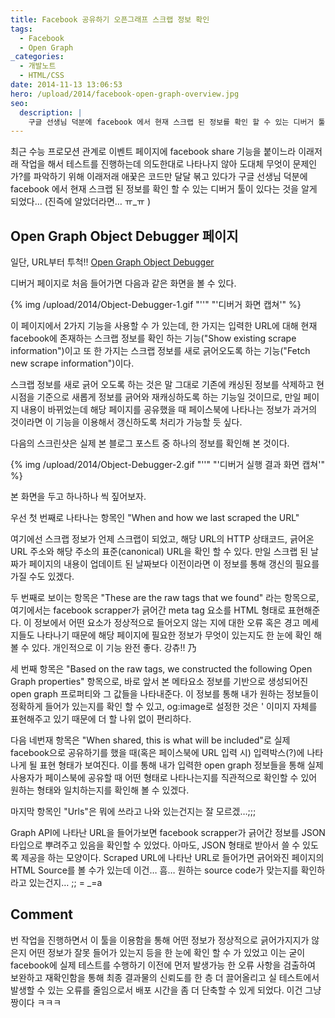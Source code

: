 ```yaml
---
title: Facebook 공유하기 오픈그래프 스크랩 정보 확인
tags:
  - Facebook
  - Open Graph
_categories:
  - 개발노트
  - HTML/CSS
date: 2014-11-13 13:06:53
hero: /upload/2014/facebook-open-graph-overview.jpg
seo:
  description: |
    구글 선생님 덕분에 facebook 에서 현재 스크랩 된 정보를 확인 할 수 있는 디버거 툴이 있다는 것을 알게 되었다
---
```




최근 수능 프로모션 관계로 이벤트 페이지에 facebook share 기능을 붙이느라 이래저래 작업을 해서
테스트를 진행하는데 의도한대로 나타나지 않아 도대체 무엇이 문제인가?를 파악하기 위해 이래저래 애꿎은
코드만 달달 볶고 있다가 구글 선생님 덕분에 facebook 에서 현재 스크랩 된 정보를 확인 할 수 있는
디버거 툴이 있다는 것을 알게 되었다… (진즉에 알았더라면… ㅠ_ㅠ )

## Open Graph Object Debugger 페이지

일단, URL부터 투척!! [Open Graph Object Debugger](https://developers.facebook.com/tools/debug/og/object/)

디버거 페이지로 처음 들어가면 다음과 같은 화면을 볼 수 있다.

<p>
  {% img /upload/2014/Object-Debugger-1.gif "''" "'디버거 화면 캡쳐'" %}
</p>

이 페이지에서 2가지 기능을 사용할 수 가 있는데, 한 가지는 입력한 URL에 대해 현재 facebook에 존재하는
스크랩 정보를 확인 하는 기능("Show existing scrape information")이고 또 한 가지는 스크랩 정보를 새로
긁어오도록 하는 기능("Fetch new scrape information")이다.

스크랩 정보를 새로 긁어 오도록 하는 것은 말 그대로 기존에 캐싱된 정보를 삭제하고 현 시점을 기준으로
새롭게 정보를 긁어와 재캐싱하도록 하는 기능일 것이므로, 만일 페이지 내용이 바뀌었는데 해당 페이지를
공유했을 때 페이스북에 나타나는 정보가 과거의 것이라면 이 기능을 이용해서 갱신하도록 처리가 가능할
듯 싶다.

다음의 스크린샷은 실제 본 블로그 포스트 중 하나의 정보를 확인해 본 것이다.

<p>
  {% img /upload/2014/Object-Debugger-2.gif "''" "'디버거 실행 결과 화면 캡쳐'" %}
</p>

본 화면을 두고 하나하나 씩 짚어보자.

우선 첫 번째로 나타나는 항목인 "When and how we last scraped the URL"

여기에선 스크랩 정보가 언제 스크랩이 되었고, 해당 URL의 HTTP 상태코드, 긁어온 URL 주소와 해당 주소의
표준(canonical) URL을 확인 할 수 있다. 만일 스크랩 된 날짜가 페이지의 내용이 업데이트 된 날짜보다
이전이라면 이 정보를 통해 갱신의 필요를 가질 수도 있겠다.

두 번째로 보이는 항목은 "These are the raw tags that we found" 라는 항목으로, 여기에서는 facebook
scrapper가 긁어간 meta tag 요소를 HTML 형태로 표현해준다. 이 정보에서 어떤 요소가 정상적으로
들어오지 않는 지에 대한 오류 혹은 경고 메세지들도 나타나기 때문에 해당 페이지에 필요한 정보가 무엇이
있는지도 한 눈에 확인 해 볼 수 있다.
개인적으로 이 기능 완전 좋다. 강츄!! <span aria-hidden="true">乃</span>

세 번째 항목은 "Based on the raw tags, we constructed the following Open Graph properties" 항목으로,
바로 앞서 본 메타요소 정보를 기반으로 생성되어진 open graph 프로퍼티와 그 값들을 나타내준다. 이
정보를 통해 내가 원하는 정보들이 정확하게 들어가 있는지를 확인 할 수 있고, og:image로 설정한 것은 '
이미지 자체를 표현해주고 있기 때문에 더 할 나위 없이 편리하다.

다음 네번재 항목은 "When shared, this is what will be included"로 실제 facebook으로 공유하기를 했을
때(혹은 페이스북에 URL 입력 시) 입력박스(?)에 나타나게 될 표현 형태가 보여진다. 이를 통해 내가
입력한 open graph 정보들을 통해 실제 사용자가 페이스북에 공유할 때 어떤 형태로 나타나는지를
직관적으로 확인할 수 있어 원하는 형태와 일치하는지를 확인해 볼 수 있겠다.

마지막 항목인 "Urls"은 뭐에 쓰라고 나와 있는건지는 잘 모르겠…;;;

Graph API에 나타난 URL을 들어가보면 facebook scrapper가 긁어간 정보를 JSON 타입으로 뿌려주고 있음을
확인할 수 있었다. 아마도, JSON 형태로 받아서 쓸 수 있도록 제공을 하는 모양이다. Scraped URL에 나타난
URL로 들어가면 긁어와진 페이지의 HTML Source를 볼 수가 있는데 이건… 흠… 원하는 source code가
맞는지를 확인하라고 있는건지… ;; = _=a

## Comment

번 작업을 진행하면서 이 툴을 이용함을 통해 어떤 정보가 정상적으로 긁어가지지가 않은지 어떤 정보가
잘못 들어가 있는지 등을 한 눈에 확인 할 수 가 있었고 이는 굳이 facebook에 실제 테스트를 수행하기
이전에 먼저 발생가능 한 오류 사항을 검출하여 보완하고 재확인함을 통해 최종 결과물의 신뢰도를 한 층
더 끌어올리고 실 테스트에서 발생할 수 있는 오류를 줄임으로서 배포 시간을 좀 더 단축할 수 있게 되었다.
이건 그냥 짱이다 ㅋㅋㅋ